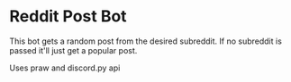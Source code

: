 # Reddit Post Bot

This bot gets a random post from the desired subreddit. If no subreddit is passed it'll just get a popular post.

Uses praw and discord.py api
